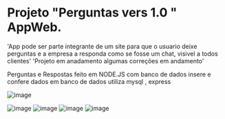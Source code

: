 # Projeto "Perguntas vers 1.0 " AppWeb.
'App pode ser parte integrante de um site para que o usuario deixe perguntas e a empresa a responda como se fosse um chat, visivel a todos clientes'
'Projeto em anadamento algumas correções em andamento'

Perguntas e Respostas feito em NODE.JS com banco de dados insere e confere dados em banco de dados
utiliza mysql , express 

![image](https://user-images.githubusercontent.com/70297459/218264106-31bcb0ba-355e-4a14-a0f5-be0bdf3e9001.png)

![image](https://user-images.githubusercontent.com/70297459/218242252-66554fcc-5d59-4e7f-8855-3a3cd391a9ee.png)
![image](https://user-images.githubusercontent.com/70297459/218242469-cc15d08c-3db4-4fbb-acd4-be454e164518.png)
![image](https://user-images.githubusercontent.com/70297459/218641776-fc7fbdca-f1e0-42f4-b43b-9139082449f4.png)
![image](https://user-images.githubusercontent.com/70297459/218641817-1cb4a37f-8b53-4200-918c-58e866b6b6e8.png)


